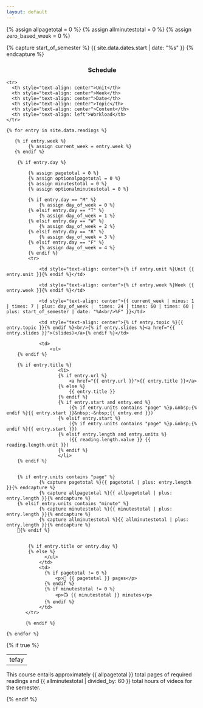 ```yaml
---
layout: default
---
```


{% assign allpagetotal = 0 %}
{% assign allminutestotal = 0 %}
{% assign zero_based_week = 0 %}


{% capture start_of_semester %}
{{ site.data.dates.start | date: "%s" }}
{% endcapture %}


<h3 style="text-align: center">Schedule</h3>

<table class="table table-striped"> 
  <tbody>
  
    <tr>
      <th style="text-align: center">Unit</th>
      <th style="text-align: center">Week</th>
      <th style="text-align: center">Date</th>
      <th style="text-align: center">Topic</th>
      <th style="text-align: center">Content</th>
      <th style="text-align: left">Workload</th>
    </tr>
    
    {% for entry in site.data.readings %}

       {% if entry.week %}
       	    {% assign current_week = entry.week %}
       {% endif %}

        {% if entry.day %}
                            
            {% assign pagetotal = 0 %}
            {% assign optionalpagetotal = 0 %}
            {% assign minutestotal = 0 %}
            {% assign optionalminutestotal = 0 %}
            
            {% if entry.day == "M" %}
                {% assign day_of_week = 0 %}
            {% elsif entry.day == "T" %}            
                {% assign day_of_week = 1 %}
            {% elsif entry.day == "W" %}            
                {% assign day_of_week = 2 %}
            {% elsif entry.day == "R" %}            
                {% assign day_of_week = 3 %}
            {% elsif entry.day == "F" %}            
                {% assign day_of_week = 4 %}
            {% endif %}                                                                                                                        
	        <tr>
	        
	            <td style="text-align: center">{% if entry.unit %}Unit {{ entry.unit }}{% endif %}</td>
	            
	            <td style="text-align: center">{% if entry.week %}Week {{ entry.week }}{% endif %}</td>
	        
	            <td style="text-align: center">{{ current_week | minus: 1 | times: 7 | plus: day_of_week |  times: 24 | times: 60 | times: 60 | plus: start_of_semester | date: "%A<br/>%F" }}</td>
	            
	            <td style="text-align: center">{% if entry.topic %}{{ entry.topic }}{% endif %}<br/>{% if entry.slides %}<a href="{{ entry.slides }}">(slides)</a>{% endif %}</td>
	        
	            <td>
	                <ul>	        
        {% endif %}
        
        {% if entry.title %}
                       <li>
                       {% if entry.url %}
                           <a href="{{ entry.url }}">{{ entry.title }}</a>
                       {% else %}
                           {{ entry.title }} 
                       {% endif %} 
                       {% if entry.start and entry.end %}
                           ({% if entry.units contains "page" %}p.&nbsp;{% endif %}{{ entry.start }}&nbsp;-&nbsp;{{ entry.end }})
                       {% elsif entry.start %}
                           ({% if entry.units contains "page" %}p.&nbsp;{% endif %}{{ entry.start }})
                       {% elsif entry.length and entry.units %}
                           ({{ reading.length.value }} {{ reading.length.unit }})
                       {% endif %}
                       </li>
        {% endif %}
        
        
        {% if entry.units contains "page" %}
                {% capture pagetotal %}{{ pagetotal | plus: entry.length }}{% endcapture %}
                {% capture allpagetotal %}{{ allpagetotal | plus: entry.length }}{% endcapture %}
        {% elsif entry.units contains "minute" %}
                {% capture minutestotal %}{{ minutestotal | plus: entry.length }}{% endcapture %}
                {% capture allminutestotal %}{{ allminutestotal | plus: entry.length }}{% endcapture %}              
        {% endif %}
        
        
            {% if entry.title or entry.day %}
            {% else %}
                  </ul>
                </td>
                <td>
			      {% if pagetotal != 0 %}
			          <p>📖 {{ pagetotal }} pages</p>
			      {% endif %}
			      {% if minutestotal != 0 %}
			          <p>📺 {{ minutestotal }} minutes</p>
			      {% endif %}
                </td>        
           </tr>
           
           {% endif %}
           
    {% endfor %}
  
  <tr><td>tefay</td></tr>

  {% if true %}
  </tbody>
</table>

<p>This course entails approximately {{ allpagetotal }} total pages of required readings and {{ allminutestotal | divided_by: 60 }} total hours of videos for the semester.</p>

  {% endif %}



